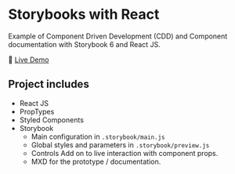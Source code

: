 # Storybooks with React

Example of Component Driven Development (CDD) and Component documentation with Storybook 6 and React JS.

🚀 [Live Demo](https://pd-storybook.netlify.app)

## Project includes

- React JS
- PropTypes
- Styled Components
- Storybook
    - Main configuration in `.storybook/main.js`
    - Global styles and parameters in `.storybook/preview.js`
    - Controls Add on to live interaction with component props.
    - MXD for the prototype / documentation.
